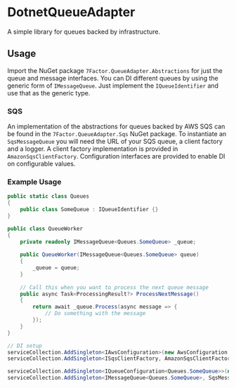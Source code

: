 # DotnetQueueAdapter

A simple library for queues backed by infrastructure.

## Usage

Import the NuGet package `7Factor.QueueAdapter.Abstractions` for just the queue and message interfaces. You can DI different
queues by using the generic form of `IMessageQueue`. Just implement the `IQueueIdentifier` and use that as the generic type.

### SQS

An implementation of the abstractions for queues backed by AWS SQS can be found in the `7Factor.QueueAdapter.Sqs` NuGet package.
To instantiate an `SqsMessageQueue` you will need the URL of your SQS queue, a client factory and a logger. A client factory
implementation is provided in `AmazonSqsClientFactory`. Configuration interfaces are provided to enable DI on configurable
values.


### Example Usage

```c#
public static class Queues
{
    public class SomeQueue : IQueueIdentifier {}
}

public class QueueWorker
{
    private readonly IMessageQueue<Queues.SomeQueue> _queue;
    
    public QueueWorker(IMessageQueue<Queues.SomeQueue> queue)
    {
        _queue = queue;
    }
    
    // Call this when you want to process the next queue message
    public async Task<ProcessingResult?> ProcessNextMessage()
    {
        return await _queue.Process(async message => {
            // Do something with the message
        });
    }
}

// DI setup
serviceCollection.AddSingleton<IAwsConfiguration>(new AwsConfiguration { Region = "us-east-1" });
serviceCollection.AddSingleton<ISqsClientFactory, AmazonSqsClientFactory>();

serviceCollection.AddSingleton<IQueueConfiguration<Queues.SomeQueue>>(new QueueConfiguration<Queues.SomeQueue> { Url = "https://the.url" });
serviceCollection.AddSingleton<IMessageQueue<Queues.SomeQueue>, SqsMessageQueue<Queues.SomeQueue>>();
```
